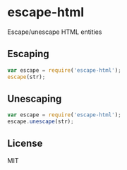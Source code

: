 
# escape-html

  Escape/unescape HTML entities

## Escaping

```js
var escape = require('escape-html');
escape(str);
```

## Unescaping

```js
var escape = require('escape-html');
escape.unescape(str);
```


## License

  MIT